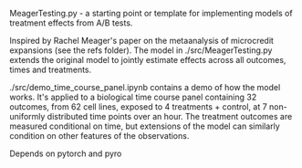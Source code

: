 MeagerTesting.py - a starting point or template for implementing models of treatment effects from A/B tests.


Inspired by Rachel Meager's paper on the metaanalysis of microcredit expansions (see the refs folder). 
The model in ./src/MeagerTesting.py extends the original model to jointly estimate effects across all outcomes, times and treatments.

./src/demo_time_course_panel.ipynb contains a demo of how the model works.  It's applied to a biological time course panel containing 32 outcomes, from 62 cell lines, exposed to 4 treatments + control, at 7 non-uniformly distributed time points over an hour.  The treatment outcomes are measured conditional on time, but extensions of the model can similarly condition on other features of the observations.  

Depends on pytorch and pyro

